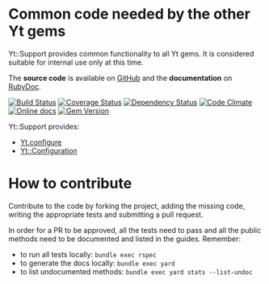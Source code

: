 Common code needed by the other Yt gems
=======================================

Yt::Support provides common functionality to all Yt gems.
It is considered suitable for internal use only at this time.

The **source code** is available on [GitHub](https://github.com/fullscreen/yt-support) and the **documentation** on [RubyDoc](http://www.rubydoc.info/gems/yt-support/frames).

[![Build Status](http://img.shields.io/travis/Fullscreen/yt-support/master.svg)](https://travis-ci.org/Fullscreen/yt-support)
[![Coverage Status](http://img.shields.io/coveralls/Fullscreen/yt-support/master.svg)](https://coveralls.io/r/Fullscreen/yt-support)
[![Dependency Status](http://img.shields.io/gemnasium/Fullscreen/yt-support.svg)](https://gemnasium.com/Fullscreen/yt-support)
[![Code Climate](http://img.shields.io/codeclimate/github/Fullscreen/yt-support.svg)](https://codeclimate.com/github/Fullscreen/yt-support)
[![Online docs](http://img.shields.io/badge/docs-✓-green.svg)](http://www.rubydoc.info/gems/yt-support/frames)
[![Gem Version](http://img.shields.io/gem/v/yt-support.svg)](http://rubygems.org/gems/yt-support)

Yt::Support provides:

* [Yt.configure](http://www.rubydoc.info/gems/yt-support/Yt/Config#configure-instance_method)
* [Yt::Configuration](http://www.rubydoc.info/gems/yt-support/Yt/Configuration)

How to contribute
=================

Contribute to the code by forking the project, adding the missing code,
writing the appropriate tests and submitting a pull request.

In order for a PR to be approved, all the tests need to pass and all the public
methods need to be documented and listed in the guides. Remember:

- to run all tests locally: `bundle exec rspec`
- to generate the docs locally: `bundle exec yard`
- to list undocumented methods: `bundle exec yard stats --list-undoc`
